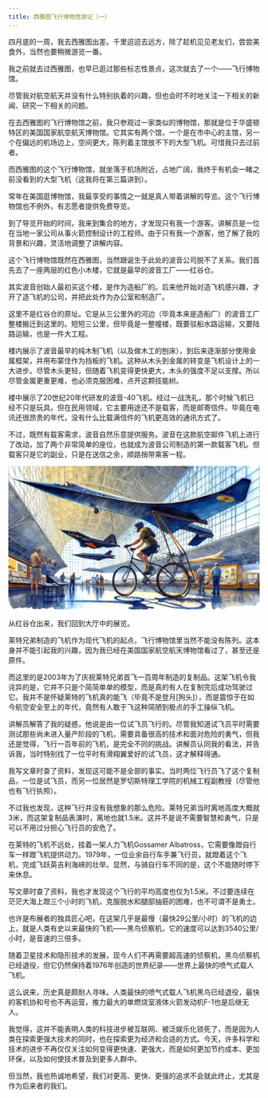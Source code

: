 ```yaml
---
title: 西雅图飞行博物馆游记（一）
---
```


​四月底的一周，我去西雅图出差。千里迢迢去远方，除了趁机见见老友们，尝尝美食外，当然也要稍微游览一番。

我之前就去过西雅图，也早已逛过那些标志性景点，这次就去了一个——飞行博物馆。

尽管我对航空航天并没有什么特别执着的兴趣，但也会时不时地关注一下相关的新闻、研究一下相关的问题。

在去西雅图的飞行博物馆之前，我只参观过一家类似的博物馆，那就是位于华盛顿特区的美国国家航空航天博物馆。它其实有两个馆，一个是在市中心的主馆，另一个在偏远的机场边上，空间更大，陈列着主馆放不下的大型飞机。可惜我只去过前者。

而西雅图的这个飞行博物馆，就坐落于机场附近，占地广阔，我终于有机会一睹之前没看到的大型飞机（这我将在第三篇讲到）。

常年在美国逛博物馆，我最享受的事情之一就是真人带着讲解的导览。这个飞行博物馆也不例外，有志愿者提供免费导览。

到了导览开始的时间，我来到集合的地方，才发现只有我一个游客。讲解员是一位在当地一家公司从事火箭控制设计的工程师。由于只有我一个游客，他了解了我的背景和兴趣，灵活地调整了讲解内容。

这个飞行博物馆既然在西雅图，当然跟诞生于此处的波音公司脱不了关系。我们首先去了一座两层的红色小木楼，它就是最早的波音工厂——红谷仓。

其实波音创始人最初买这个楼，是作为造船厂的。后来他开始对造飞机感兴趣，才开了造飞机的公司，并把此处作为办公室和制造厂。

这里不是红谷仓的原址。它是从三公里外的河边（毕竟本来是造船厂）的波音工厂整楼搬迁到这里的。短短三公里，但毕竟是一整幢楼，既要驳船水路运输，又要陆路运输，也是一件大工程。

楼内展示了波音最早的纯木制飞机（以及做木工的刨床），到后来逐渐部分使用金属框架，并用布蒙住作为挡板的飞机。这种从木头到金属的转变是飞机设计上的一大进步。尽管木头更轻，但随着飞机变得更快更大，木头的强度不足以支撑。所以尽管金属更重更难，也必须克服困难，点开这颗技能树。

楼中展示了20世纪20年代研发的波音-40飞机。经过一战洗礼，那个时候飞机已经不只是玩具。但在民用领域，它主要用途还不是载客，而是邮寄信件。毕竟在电讯还很昂贵的年代，没有什么比载满信件的飞机更高效的通讯方式了。

不过，既然有载客需求，波音自然乐意提供服务。波音在这款航空邮件飞机上进行了改动，加了两个非常简单的座位，也就成为波音公司制造的第一款载客飞机。但载客只是它的副业，只是在送信之余，顺路捎带乘客一程。


![](/assets/images/2024-05-23-flight-1.JPG)


从红谷仓出来，我们回到大厅中的展览。

莱特兄弟制造的飞机作为现代飞机的起点，飞行博物馆里当然不能没有陈列。这本身并不能引起我的兴趣，因为我已经在美国国家航空航天博物馆看过了，甚至还是原件。

而这里的是2003年为了庆祝莱特兄弟首飞一百周年制造的复制品。这架飞机令我诧异的是，它并不只是个简简单单的模型，而是真的有人在复制完后成功驾驶过它。我并不是怀疑莱特的飞机真的能飞（毕竟不是登月[狗头]），而是震惊于在如今航空安全至上的年代，竟然有人敢于飞这种简陋到极点的手工操纵飞机。

讲解员解答了我的疑惑，他说是由一位试飞员飞行的。尽管我知道试飞员平时需要测试那些尚未进入量产阶段的飞机，需要具备很高的技术和面对危险的勇气，但我还是觉得，飞行一百年前的飞机，是完全不同的挑战。讲解员认同我的看法，并告诉我，当时特别找了一位平时有滑翔翼爱好的试飞员，这才解释得通。

我写文章时查了资料，发现这可能不是全部的事实。当时两位飞行员飞了这个复制品，一位是试飞员，而另一位居然是罗切斯特理工学院的机械工程副教授（尽管他也有飞行执照）。

不过我也发现，这种飞行并没有我想象的那么危险。莱特兄弟当时离地高度大概就3米，而这架复制品表演时，离地也就1.5米。这并不是说不需要智慧和勇气，只是可以不用过分担心飞行员的安危了。

在莱特的飞机不远处，挂着一架人力飞机Gossamer Albatross，它需要像蹬自行车一样蹬飞机提供动力。1979年，一位业余自行车手兼飞行员，就蹬着这个飞机，完成飞跃英吉利海峡的壮举。显然，与骑自行车不同的是，这个不能随时停下来休息。

写文章时查了资料，我也才发现这个飞行的平均高度也仅为1.5米。不过要连续在茫茫大海上蹬三个小时的飞机，克服脱水和腿部抽筋的困难，也不可谓不是勇士。

也许是布展者的独具匠心吧，在这架几乎是最慢（最快29公里/小时）的飞机的边上，就是人类有史以来最快的飞机——黑鸟侦察机，它的速度可以达到3540公里/小时，是音速的三倍多。

随着卫星技术和隐形技术的发展，现今人们不再需要超高速的侦察机，黑鸟侦察机已经退役，但它仍然保持着1976年创造的世界纪录——世界上最快的喷气式载人飞机。

这么说来，历史真是颇耐人寻味。人类最快的喷气式载人飞机黑鸟已经退役，最快的客机协和号也不再运营，推力最大的单燃烧室液体火箭发动机F-1也是后继无人。

我觉得，这并不能表明人类的科技进步被互联网、被泛娱乐化锁死了，而是因为人类在探索更强大技术的同时，也在探索更为经济和合适的方式。今天，许多科学和技术的进步不再仅仅关注如何变得更快速、更强大，而是如何更加节约成本、更加环保，以及如何使技术普及到更多人群中。

但当然，我也热诚地希望，我们对更高、更快、更强的追求不会就此终止，尤其是作为后来者的我们。